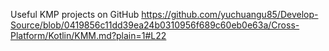 Useful KMP projects on GitHub
https://github.com/yuchuangu85/Develop-Source/blob/0419856c11dd39ea24b0310956f689c60eb0e63a/Cross-Platform/Kotlin/KMM.md?plain=1#L22